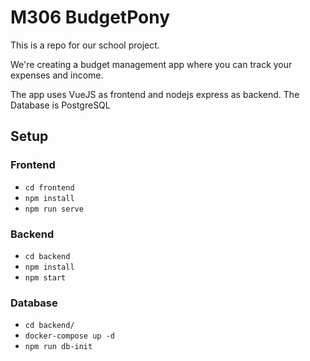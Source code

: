 # M306 BudgetPony

This is a repo for our school project.

We're creating a budget management app where you can track your expenses and income.

The app uses VueJS as frontend and nodejs express as backend. The Database is PostgreSQL

## Setup

### Frontend

- `cd frontend`
- `npm install`
- `npm run serve`

### Backend

- `cd backend`
- `npm install`
- `npm start`

### Database

- `cd backend/`
- `docker-compose up -d`
- `npm run db-init`
